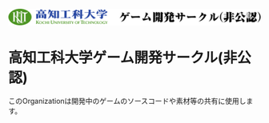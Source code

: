![高知工科大学ゲーム開発サークル(非公認)](https://github.com/kut-gamedev/.github/blob/main/profile/logo.svg)
# 高知工科大学ゲーム開発サークル(非公認)
このOrganizationは開発中のゲームのソースコードや素材等の共有に使用します。